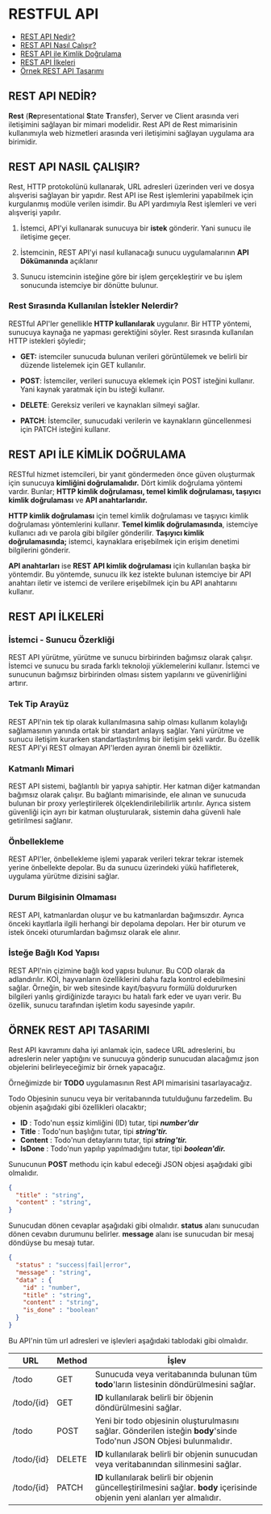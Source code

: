 # RESTFUL API

- [REST API Nedir?](#rest-api-nedi̇r)
- [REST API Nasıl Çalışır?](#rest-api-nasil-çalişir)
- [REST API ile Kimlik Doğrulama](#rest-api-i̇le-ki̇mli̇k-doğrulama)
- [REST API İlkeleri](#rest-api-i̇lkeleri̇)
- [Örnek REST API Tasarımı](#örnek-rest-api-tasarimi)

## REST API NEDİR?

**Rest** (**Re**presentational **S**tate **T**ransfer), Server ve Client arasında veri iletişimini sağlayan bir mimari modelidir. Rest API de Rest mimarisinin kullanımıyla web hizmetleri arasında veri iletişimini sağlayan uygulama ara birimidir. 

## REST API NASIL ÇALIŞIR?

Rest, HTTP protokolünü kullanarak, URL adresleri üzerinden veri ve dosya alışverisi sağlayan bir yapıdır. Rest API ise Rest işlemlerini yapabilmek için kurgulanmış modüle verilen isimdir. Bu API yardımıyla Rest işlemleri ve veri alışverişi yapılır.

1. İstemci, API'yi kullanarak sunucuya bir **istek** gönderir. Yani sunucu ile iletişime geçer.

2. İstemcinin, REST API'yi nasıl kullanacağı sunucu uygulamalarının **API Dökümanında** açıklanır

3. Sunucu istemcinin isteğine göre bir işlem gerçekleştirir ve bu işlem sonucunda istemciye bir dönütte bulunur.

### Rest Sırasında Kullanılan İstekler Nelerdir?

RESTful API'ler genellikle **HTTP kullanılarak** uygulanır. Bir HTTP yöntemi, sunucuya kaynağa ne yapması gerektiğini söyler. Rest sırasında kullanılan HTTP istekleri şöyledir;

- **GET:** istemciler sunucuda bulunan verileri görüntülemek ve belirli bir düzende listelemek için GET kullanılır.

- **POST**: İstemciler, verileri sunucuya eklemek için POST isteğini kullanır. Yani kaynak yaratmak için bu isteği kullanır.

- **DELETE**: Gereksiz verileri ve kaynakları silmeyi sağlar.

- **PATCH**: İstemciler, sunucudaki verilerin ve kaynakların güncellenmesi için PATCH isteğini kullanır.

## REST API İLE KİMLİK DOĞRULAMA

RESTful hizmet istemcileri, bir yanıt göndermeden önce güven oluşturmak için sunucuya **kimliğini doğrulamalıdır.** Dört kimlik doğrulama yöntemi vardır. Bunlar; **HTTP kimlik doğrulaması, temel kimlik doğrulaması, taşıyıcı kimlik doğrulaması** ve **API anahtarlarıdır.**

**HTTP kimlik doğrulaması** için temel kimlik doğrulaması ve taşıyıcı kimlik doğrulaması yöntemlerini kullanır. **Temel kimlik doğrulamasında**, istemciye kullanıcı adı ve parola gibi bilgiler gönderilir. **Taşıyıcı kimlik doğrulamasında;** istemci, kaynaklara erişebilmek için erişim denetimi bilgilerini gönderir. 

**API anahtarları** ise **REST API kimlik doğrulaması** için kullanılan başka bir yöntemdir. Bu yöntemde, sunucu ilk kez istekte bulunan istemciye bir API anahtarı iletir ve  istemci de verilere erişebilmek için bu API anahtarını kullanır. 

## REST API İLKELERİ

### İstemci - Sunucu Özerkliği

REST API yürütme, yürütme ve sunucu birbirinden bağımsız olarak çalışır. İstemci ve sunucu bu sırada farklı teknoloji yüklemelerini kullanır. İstemci ve sunucunun bağımsız birbirinden olması sistem yapılarını ve güvenirliğini artırır.

### Tek Tip Arayüz

REST API'nin tek tip olarak kullanılmasına sahip olması kullanım kolaylığı sağlamasının yanında ortak bir standart anlayış sağlar. Yani yürütme ve sunucu iletişim kurarken standartlaştırılmış bir iletişim şekli vardır. Bu özellik REST API'yi REST olmayan API'lerden ayıran önemli bir özelliktir. 

### Katmanlı Mimari

REST API sistemi, bağlantılı bir yapıya sahiptir. Her katman diğer katmandan bağımsız olarak çalışır. Bu bağlantı mimarisinde, ele alınan ve sunucuda bulunan bir proxy yerleştirilerek ölçeklendirilebilirlik artırılır. Ayrıca sistem güvenliği için ayrı bir katman oluşturularak, sistemin daha güvenli hale getirilmesi sağlanır. 

### Önbellekleme

REST API'ler, önbellekleme işlemi yaparak verileri tekrar tekrar istemek yerine önbellekte depolar. Bu da sunucu üzerindeki yükü hafifleterek, uygulama yürütme dizisini sağlar.

### Durum Bilgisinin Olmaması

REST API, katmanlardan oluşur ve bu katmanlardan bağımsızdır. Ayrıca önceki kayıtlarla ilgili herhangi bir depolama depoları. Her bir oturum ve istek önceki oturumlardan bağımsız olarak ele alınır. 

### İsteğe Bağlı Kod Yapısı

REST API'nin çizimine bağlı kod yapısı bulunur. Bu COD olarak da adlandırılır. KOİ, hayvanların özelliklerini daha fazla kontrol edebilmesini sağlar. Örneğin, bir web sitesinde kayıt/başvuru formülü doldururken bilgileri yanlış girdiğinizde tarayıcı bu hatalı fark eder ve uyarı verir. Bu özellik, sunucu tarafından işletim kodu sayesinde yapılır.

## ÖRNEK REST API TASARIMI

Rest API kavramını daha iyi anlamak için, sadece URL adreslerini, bu adreslerin neler yaptığını ve sunucuya gönderip sunucudan alacağımız json objelerini belirleyeceğimiz bir örnek yapacağız.

Örneğimizde bir **TODO** uygulamasının Rest API mimarisini tasarlayacağız. 

Todo Objesinin sunucu veya bir veritabanında tutulduğunu farzedelim. Bu objenin aşağıdaki gibi özellikleri olacaktır;

- **ID** : Todo'nun eşsiz kimliğini (ID) tutar, tipi ***number'dır***
- **Title** : Todo'nun başlığını tutar, tipi ***string'tir.***
- **Content** : Todo'nun detaylarını tutar, tipi ***string'tir.***
- **IsDone** : Todo'nun yapılıp yapılmadığını tutar, tipi ***boolean'dir.***

Sunucunun **POST** methodu için kabul edeceği JSON objesi aşağıdaki gibi olmalıdır.

```json
{
  "title" : "string",
  "content" : "string",
}
```

Sunucudan dönen cevaplar aşağıdaki gibi olmalıdır.
**status** alanı sunucudan dönen cevabın durumunu belirler. **message** alanı ise sunucudan bir mesaj döndüyse bu mesajı tutar.

```json
{
  "status" : "success|fail|error",
  "message" : "string",
  "data" : {
    "id" : "number",
    "title" : "string",
    "content" : "string",
    "is_done" : "boolean"
  }
}
```

Bu API'nin tüm url adresleri ve işlevleri aşağıdaki tablodaki gibi olmalıdır.

|URL|Method|İşlev|
|---|------|-----|
|/todo|GET|Sunucuda veya veritabanında bulunan tüm **todo**'ların listesinin döndürülmesini sağlar.|
|/todo/{id}|GET|**ID** kullanılarak belirli bir öbjenin döndürülmesini sağlar.|
|/todo|POST|Yeni bir todo objesinin oluşturulmasını sağlar. Gönderilen isteğin **body**'sinde Todo'nun JSON Objesi bulunmalıdır.|
|/todo/{id}|DELETE|**ID** kullanılarak belirli bir objenin sunucudan veya veritabanından silinmesini sağlar.|
|/todo/{id}|PATCH|**ID** kullanılarak belirli bir objenin güncelleştirilmesini sağlar. **body** içerisinde objenin yeni alanları yer almalıdır.|